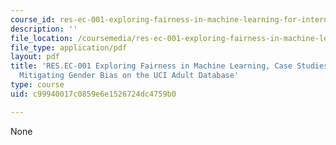 ```yaml
---
course_id: res-ec-001-exploring-fairness-in-machine-learning-for-international-development-spring-2020
description: ''
file_location: /coursemedia/res-ec-001-exploring-fairness-in-machine-learning-for-international-development-spring-2020/c99940017c0859e6e1526724dc4759b0_MITRES_EC001S19_video7.pdf
file_type: application/pdf
layout: pdf
title: 'RES.EC-001 Exploring Fairness in Machine Learning, Case Studies with Data:
  Mitigating Gender Bias on the UCI Adult Database'
type: course
uid: c99940017c0859e6e1526724dc4759b0

---
```

None